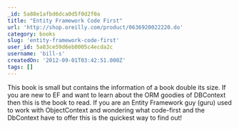 ```yaml
---
_id: 5a88e1afbd6dca0d5f0d2f0a
title: "Entity Framework Code First"
url: 'http://shop.oreilly.com/product/0636920022220.do'
category: books
slug: 'entity-framework-code-first'
user_id: 5a83ce59d6eb0005c4ecda2c
username: 'bill-s'
createdOn: '2012-09-01T03:42:51.000Z'
tags: []
---
```


This book is small but contains the information of a book double its size. If you are new to EF and want to learn about the ORM goodies of DBContext then this is the book to read. If you are an Entity Framework guy (guru) used to work with ObjectContext and wondering what code-first and the DbContext have to offer this is the quickest way to find out!
